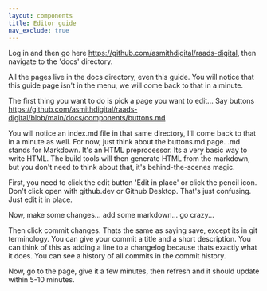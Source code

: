 ```yaml
---
layout: components
title: Editor guide
nav_exclude: true
---
```

Log in and then go here https://github.com/asmithdigital/raads-digital, then navigate to the 'docs' directory.

All the pages live in the docs directory, even this guide. You will notice that this guide page isn't in the menu, we will come back to that in a minute.

The first thing you want to do is pick a page you want to edit... Say buttons https://github.com/asmithdigital/raads-digital/blob/main/docs/components/buttons.md

You will notice an index.md file in that same directory, I'll come back to that in a minute as well. For now, just think about the buttons.md page. .md stands for Markdown. It's an HTML preprocessor. Its a very basic way to write HTML. The build tools will then generate HTML from the markdown, but you don't need to think about that, it's behind-the-scenes magic.

First, you need to click the edit button 'Edit in place' or click the pencil icon. Don't click open with github.dev or Github Desktop. That's just confusing. Just edit it in place.

Now, make some changes... add some markdown... go crazy...

Then click commit changes. Thats the same as saying save, except its in git terminology. You can give your commit a title and a short description. You can think of this as adding a line to a changelog because thats exactly what it does. You can see a history of all commits in the commit history.

Now, go to the page, give it a few minutes, then refresh and it should update within 5-10 minutes.
